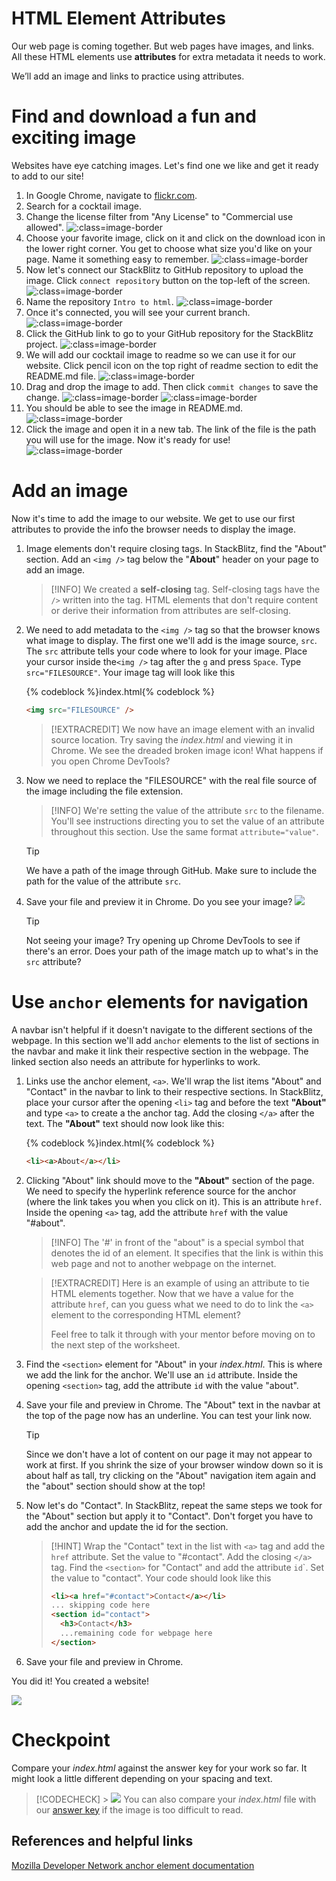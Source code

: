 # HTML Element Attributes

Our web page is coming together. But web pages have images, and links. All these HTML elements use **attributes** for extra metadata it needs to work.

We’ll add an image and links to practice using attributes.

# Find and download a fun and exciting image

Websites have eye catching images. Let's find one we like and get it ready to add to our site!

1. In Google Chrome, navigate to [flickr.com](http://flickr.com).
2. Search for a cocktail image.
3. Change the license filter from "Any License" to "Commercial use allowed".
   ![](images/flickr-filter.png ":class=image-border")
4. Choose your favorite image, click on it and click on the download icon in the lower right corner. You get to choose what size you'd like on your page. Name it something easy to remember.
   ![](images/download.png ":class=image-border")
5. Now let's connect our StackBlitz to GitHub repository to upload the image. Click `connect repository` button on the top-left of the screen.
   ![](images/stackblitz-connect-repo.png ":class=image-border")
6. Name the repository `Intro to html`.
   ![](images/stackblitz-create-repo.png ":class=image-border")
7. Once it's connected, you will see your current branch.
   ![](images/stackblitz-connected.png ":class=image-border")
8. Click the GitHub link to go to your GitHub repository for the StackBlitz project.
   ![](images/stackblitz-github.png ":class=image-border")
9. We will add our cocktail image to readme so we can use it for our website. Click pencil icon on the top right of readme section to edit the README.md file.
   ![](images/readme.png ":class=image-border")
10. Drag and drop the image to add. Then click `commit changes` to save the change.
    ![](images/add-image.png ":class=image-border")
    ![](images/save-change.png ":class=image-border")
11. You should be able to see the image in README.md.
    ![](images/readme-image.png ":class=image-border")
12. Click the image and open it in a new tab. The link of the file is the path you will use for the image. Now it's ready for use!
    ![](images/image-path.png ":class=image-border")

# Add an image

Now it's time to add the image to our website. We get to use our first attributes to provide the info the browser needs to display the image.

1. Image elements don't require closing tags. In StackBlitz, find the "About" section. Add an `<img />` tag below the "**About**" header on your page to add an image.

   > [!INFO]
   > We created a **self-closing** tag. Self-closing tags have the `/>` written into the tag. HTML elements that don't require content or derive their information from attributes are self-closing.

2. We need to add metadata to the `<img />` tag so that the browser knows what image to display. The first one we'll add is the image source, `src`. The `src` attribute tells your code where to look for your image. Place your cursor inside the`<img />` tag after the `g` and press `Space`. Type `src="FILESOURCE"`. Your image tag will look like this

   {% codeblock %}index.html{% codeblock %}

   ```html
   <img src="FILESOURCE" />
   ```

   > [!EXTRACREDIT]
   > We now have an image element with an invalid source location. Try saving the _index.html_ and viewing it in Chrome. We see the dreaded broken image icon! What happens if you open Chrome DevTools?

3. Now we need to replace the "FILESOURCE" with the real file source of the image including the file extension.

   > [!INFO]
   > We're setting the value of the attribute `src` to the filename. You'll see instructions directing you to set the value of an attribute throughout this section. Use the same format `attribute="value"`.

   > [!TIP]
   > We have a path of the image through GitHub. Make sure to include the path for the value of the attribute `src`.

4. Save your file and preview it in Chrome. Do you see your image? ![](../../images/emojis/party-popper.png)

   > [!TIP]
   > Not seeing your image? Try opening up Chrome DevTools to see if there's an error. Does your path of the image match up to what's in the `src` attribute?

# Use `anchor` elements for navigation

A navbar isn't helpful if it doesn't navigate to the different sections of the webpage. In this section we'll add `anchor` elements to the list of sections in the navbar and make it link their respective section in the webpage. The linked section also needs an attribute for hyperlinks to work.

1. Links use the anchor element, `<a>`. We'll wrap the list items "About" and "Contact" in the navbar to link to their respective sections. In StackBlitz, place your cursor after the opening `<li>` tag and before the text **"About"** and type `<a>` to create a the anchor tag. Add the closing `</a>` after the text. The **"About"** text should now look like this:

   {% codeblock %}index.html{% codeblock %}

   ```html
   <li><a>About</a></li>
   ```

2. Clicking "About" link should move to the **"About"** section of the page. We need to specify the hyperlink reference source for the anchor (where the link takes you when you click on it). This is an attribute `href`. Inside the opening `<a>` tag, add the attribute `href` with the value "#about".

   > [!INFO]
   > The '#' in front of the "about" is a special symbol that denotes the id of an element. It specifies that the link is within this web page and not to another webpage on the internet.

   > [!EXTRACREDIT]
   > Here is an example of using an attribute to tie HTML elements together. Now that we have a value for the attribute `href`, can you guess what we need to do to link the `<a>` element to the corresponding HTML element?
   >
   > Feel free to talk it through with your mentor before moving on to the next step of the worksheet.

3. Find the `<section>` element for "About" in your _index.html_. This is where we add the link for the anchor. We'll use an `id` attribute. Inside the opening `<section>` tag, add the attribute `id` with the value "about".

4. Save your file and preview in Chrome. The "About" text in the navbar at the top of the page now has an underline. You can test your link now.

   > [!TIP]
   > Since we don't have a lot of content on our page it may not appear to work at first. If you shrink the size of your browser window down so it is about half as tall, try clicking on the "About" navigation item again and the "about" section should show at the top!

5. Now let's do "Contact". In StackBlitz, repeat the same steps we took for the "About" section but apply it to "Contact". Don't forget you have to add the anchor and update the id for the section.

   > [!HINT]
   > Wrap the "Contact" text in the list with `<a>` tag and add the `href` attribute. Set the value to "#contact". Add the closing `</a>` tag. Find the `<section>` for "Contact" and add the attribute `id`</code>`. Set the value to "contact". Your code should look like this
   >
   > ```html
   > <li><a href="#contact">Contact</a></li>
   > ... skipping code here
   > <section id="contact">
   >   <h3>Contact</h3>
   >   ...remaining code for webpage here
   > </section>
   > ```

6. Save your file and preview in Chrome.

You did it! You created a website!

![](https://media.giphy.com/media/uaPeNbMJlGBPdZ5ube/giphy.gif)

# Checkpoint

Compare your _index.html_ against the answer key for your work so far. It might look a little different depending on your spacing and text.

> [!CODECHECK] > ![](images/html-checkpoint-2.png)
> You can also compare your _index.html_ file with our [answer key](https://github.com/KansasCityWomeninTechnology/AnswerKeys/blob/checkpoint-html-attributes/html/index.html) if the image is too difficult to read.

## References and helpful links

[Mozilla Developer Network anchor element documentation](https://developer.mozilla.org/en-US/docs/Web/HTML/Element/a)
